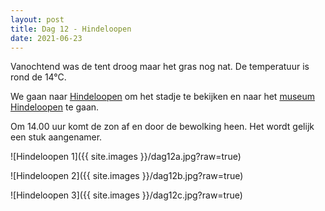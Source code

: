 ```yaml
---
layout: post
title: Dag 12 - Hindeloopen
date: 2021-06-23
---
```

Vanochtend was de tent droog maar het gras nog nat. De temperatuur is rond de 14°C.   

We gaan naar [Hindeloopen](https://nl.wikipedia.org/wiki/Hindeloopen) om het stadje te bekijken en naar het [museum Hindeloopen](https://www.museumhindeloopen.nl/) te gaan.  

Om 14.00 uur komt de zon af en door de bewolking heen. Het wordt gelijk een stuk aangenamer.

![Hindeloopen 1]({{ site.images }}/dag12a.jpg?raw=true)  

![Hindeloopen 2]({{ site.images }}/dag12b.jpg?raw=true)  

![Hindeloopen 3]({{ site.images }}/dag12c.jpg?raw=true)
